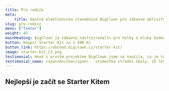 ```yaml
---
title: Pro rodiče
meta:
    title: Naučná elektronicka stavebnice BigClown pro zábavné aktivity s dětmi
slug: pro-rodice
menu: ["footer"]
weight: 45
mainHeading: BigClown je zábavný nástroj<small> pro holky a kluky budoucnosti!</small>
button: Koupit Starter Kit za 1 490 Kč
button_link: https://obchod.bigclown.cz/starter-kit/
image: starter-kit_CZ.png
testimonial: Hned s prvním projektem BigClown jsem se naučila, co je to akcelerometr, že jej mám v telefonu a jak se dá použít ve výrobní firmě. Zahráli jsme si IoT káču.
testimonial_name: <span>Anička</span> - studentka střední školy, 15 let
---
```


## Nejlepší je začít se Starter Kitem
